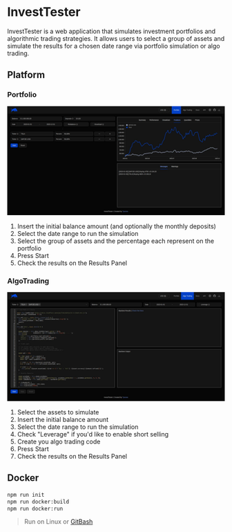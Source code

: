 # InvestTester

InvestTester is a web application that simulates investment portfolios and algorithmic trading strategies. It allows users to select a group of assets and simulate the results for a chosen date range via portfolio simulation or algo trading.

## Platform

### Portfolio

![Portfolio](https://raw.githubusercontent.com/Tpessia/invest-tester/main/docs/portfolio.jpg)

1. Insert the initial balance amount (and optionally the monthly deposits)
2. Select the date range to run the simulation
3. Select the group of assets and the percentage each represent on the portfolio
4. Press Start
5. Check the results on the Results Panel

### AlgoTrading

![AlgoTrading](https://raw.githubusercontent.com/Tpessia/invest-tester/main/docs/algo-trading.jpg)

1. Select the assets to simulate
2. Insert the initial balance amount
3. Select the date range to run the simulation
4. Check "Leverage" if you'd like to enable short selling
5. Create you algo trading code
6. Press Start
7. Check the results on the Results Panel

## Docker

```
npm run init
npm run docker:build
npm run docker:run
```

> Run on Linux or [GitBash](https://git-scm.com/downloads)